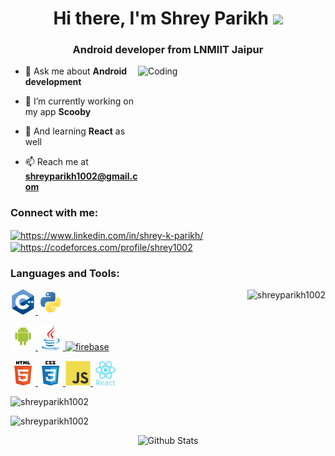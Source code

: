 <h1 align="center">Hi there, I'm Shrey Parikh <img src="https://media.giphy.com/media/hvRJCLFzcasrR4ia7z/giphy.gif"
        width="25px"></h1>
<h3 align="center">Android developer from LNMIIT Jaipur </h3>
<img align="right" alt="Coding" width="300" height="200" margin-right="100"
    src="https://media.tenor.com/2uyENRmiUt0AAAAC/coding.gif">

- 💬 Ask me about **Android development**

- 🔭 I’m currently working on my app **Scooby**

- 🌱 And learning **React** as well

- 📫 Reach me at **shreyparikh1002@gmail.com**

<h3 align="left">Connect with me:</h3>
<p align="left">
    <a href="https://linkedin.com/in/https://www.linkedin.com/in/shrey-k-parikh/" target="blank"><img align="center"
            src="https://raw.githubusercontent.com/rahuldkjain/github-profile-readme-generator/master/src/images/icons/Social/linked-in-alt.svg"
            alt="https://www.linkedin.com/in/shrey-k-parikh/" height="30" width="40" /></a>
    <a href="https://codeforces.com/profile/https://codeforces.com/profile/shrey1002" target="blank"><img align="center"
            src="https://raw.githubusercontent.com/rahuldkjain/github-profile-readme-generator/master/src/images/icons/Social/codeforces.svg"
            alt="https://codeforces.com/profile/shrey1002" height="30" width="40" /></a>
</p>

<h3 align="left">Languages and Tools:</h3>
<p><img align="right"
        src="https://github-readme-stats.vercel.app/api/top-langs?username=shreyparikh1002&show_icons=true&locale=en&layout=compact"
        alt="shreyparikh1002" /></p>
<p align="left">

<a href="https://www.w3schools.com/cpp/" target="_blank" rel="noreferrer"> <img
        src="https://raw.githubusercontent.com/devicons/devicon/master/icons/cplusplus/cplusplus-original.svg"
        alt="cplusplus" width="40" height="40" /> </a>
<a href="https://www.python.org" target="_blank" rel="noreferrer"> <img
        src="https://raw.githubusercontent.com/devicons/devicon/master/icons/python/python-original.svg" alt="python"
        width="40" height="40" /> </a>

<a href="https://developer.android.com" target="_blank" rel="noreferrer"> <img
        src="https://raw.githubusercontent.com/devicons/devicon/master/icons/android/android-original-wordmark.svg"
        alt="android" width="40" height="40" /> </a>
<a href="https://www.java.com" target="_blank" rel="noreferrer"> <img
        src="https://raw.githubusercontent.com/devicons/devicon/master/icons/java/java-original.svg" alt="java"
        width="40" height="40" /> </a>
<a href="https://firebase.google.com/" target="_blank" rel="noreferrer"> <img
        src="https://www.vectorlogo.zone/logos/firebase/firebase-icon.svg" alt="firebase" width="40" height="40" /> </a>

<a href="https://www.w3.org/html/" target="_blank" rel="noreferrer"> <img
        src="https://raw.githubusercontent.com/devicons/devicon/master/icons/html5/html5-original-wordmark.svg"
        alt="html5" width="40" height="40" /> </a>
<a href="https://www.w3schools.com/css/" target="_blank" rel="noreferrer"> <img
        src="https://raw.githubusercontent.com/devicons/devicon/master/icons/css3/css3-original-wordmark.svg" alt="css3"
        width="40" height="40" /> </a>
<a href="https://developer.mozilla.org/en-US/docs/Web/JavaScript" target="_blank" rel="noreferrer"> <img
        src="https://raw.githubusercontent.com/devicons/devicon/master/icons/javascript/javascript-original.svg"
        alt="javascript" width="40" height="40" /> </a>
<a href="https://reactjs.org/" target="_blank" rel="noreferrer"> <img
        src="https://raw.githubusercontent.com/devicons/devicon/master/icons/react/react-original-wordmark.svg"
        alt="react" width="40" height="40" /> </a> </p>

<p><img
        src="https://github-readme-stats.vercel.app/api?username=shreyparikh1002&show_icons=true&locale=en"
        alt="shreyparikh1002" width="300"/></p>
<p><img src="https://github-readme-streak-stats.herokuapp.com/?user=shreyparikh1002&"
        alt="shreyparikh1002" width="300"/></p>

<p align="center">
    <img src="https://raw.githubusercontent.com/mayhemantt/mayhemantt/Update/svg/Bottom.svg" alt="Github Stats" />
</p>
